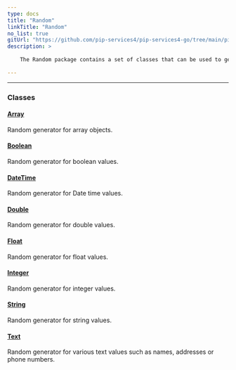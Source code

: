 ```yaml
---
type: docs
title: "Random"
linkTitle: "Random"
no_list: true
gitUrl: "https://github.com/pip-services4/pip-services4-go/tree/main/pip-services4-data-go"
description: >
    
    The Random package contains a set of classes that can be used to generate different types of random values; such as integer, double, long, float, and text. The random generated values can be used for multiple purposes, such as software testing.
   
---
```

---

<div class="module-body"> 


### Classes

#### [Array](array)
Random generator for array objects.

#### [Boolean](boolean)
Random generator for boolean values.

#### [DateTime](date_time)
Random generator for Date time values.

#### [Double](double)
Random generator for double values.

#### [Float](float)
Random generator for float values.

#### [Integer](integer)
Random generator for integer values.

#### [String](string)
Random generator for string values.

#### [Text](text)
Random generator for various text values such as names, addresses or phone numbers.


</div>

